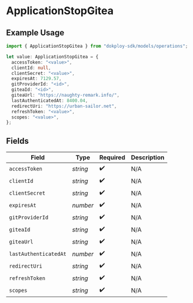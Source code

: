 # ApplicationStopGitea

## Example Usage

```typescript
import { ApplicationStopGitea } from "dokploy-sdk/models/operations";

let value: ApplicationStopGitea = {
  accessToken: "<value>",
  clientId: null,
  clientSecret: "<value>",
  expiresAt: 7129.57,
  gitProviderId: "<id>",
  giteaId: "<id>",
  giteaUrl: "https://naughty-remark.info/",
  lastAuthenticatedAt: 8400.04,
  redirectUri: "https://urban-sailor.net",
  refreshToken: "<value>",
  scopes: "<value>",
};
```

## Fields

| Field                 | Type                  | Required              | Description           |
| --------------------- | --------------------- | --------------------- | --------------------- |
| `accessToken`         | *string*              | :heavy_check_mark:    | N/A                   |
| `clientId`            | *string*              | :heavy_check_mark:    | N/A                   |
| `clientSecret`        | *string*              | :heavy_check_mark:    | N/A                   |
| `expiresAt`           | *number*              | :heavy_check_mark:    | N/A                   |
| `gitProviderId`       | *string*              | :heavy_check_mark:    | N/A                   |
| `giteaId`             | *string*              | :heavy_check_mark:    | N/A                   |
| `giteaUrl`            | *string*              | :heavy_check_mark:    | N/A                   |
| `lastAuthenticatedAt` | *number*              | :heavy_check_mark:    | N/A                   |
| `redirectUri`         | *string*              | :heavy_check_mark:    | N/A                   |
| `refreshToken`        | *string*              | :heavy_check_mark:    | N/A                   |
| `scopes`              | *string*              | :heavy_check_mark:    | N/A                   |
